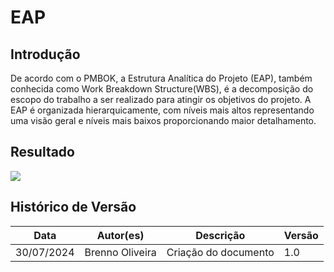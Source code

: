 # EAP

## Introdução 
De acordo com o PMBOK, a Estrutura Analítica do Projeto (EAP), também conhecida como Work Breakdown Structure(WBS), é a decomposição do escopo do trabalho a ser realizado para atingir os objetivos do projeto. A EAP é organizada hierarquicamente, com níveis mais altos representando uma visão geral e níveis mais baixos proporcionando maior detalhamento.

## Resultado
<img src="./assets/EAP.png"/>

## Histórico de Versão

Data|Autor(es)|Descrição|Versão
----|---------|--------------|--------
30/07/2024 | Brenno Oliveira | Criação do documento | 1.0